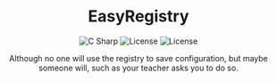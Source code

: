 <div align="center">

  # EasyRegistry

<div>   
<img alt="C Sharp" src="https://img.shields.io/badge/C%23-9.0-brightgreen?logo=csharp&logoColor=239120">
<img alt="License" src="https://img.shields.io/badge/License-MIT-brightgreen">
<img alt="License" src="https://img.shields.io/badge/Level-Noob-brightgreen?logo=data%3Aimage%2Fpng%3Bbase64%2CiVBORw0KGgoAAAANSUhEUgAAABsAAAAbCAYAAACN1PRVAAAABmJLR0QA%2FwD%2FAP%2BgvaeTAAAEDElEQVRIib2VW4hVVRjHf2vttS%2FnNuecsXGmETUjyASxohCE3ioItIsMUk%2BSlBaRUWnQUxMEEc2DEVgIjUjRg4JPUcZARS92U6fM7MFqDNRGrZyZfeacsy%2Fr62HPjDPOcWaEof2013f5%2F%2Fb37bW%2BBf%2Fjo%2BZy9vaiT5fuWptK0l0uBmZpZ%2FEBx6h7BP5S0JkmcuzicDgwEjYSR5nzd4ydONnbi71h2Ja%2BO7cK0otwSz7v0r2siONoAJpRcj7w3G5BSFPL%2BXMh4%2BMxwB9KqdcP7ho80ErTaWXseXvdO8CbQMU4mhUry1OgLClX0toiCForSkWP0ZEmVqQKPLrmwa72XwaGj1yrq6819PSt26xg5%2BS62h6gHYXjOGiVhbcXlmKxONqglUI7imp7ML1dO3v61m2eF6ZEvTB9XSx5AJTyZUSy31EtdmSxWpHPlQAoFL05dWbDBAWyXmtFPmdQGjwv63TOz0%2BFLSl2TsQL%2BQm77zsoDbm8QWsFyPpM7zqwh969zQNca4U4sVQqV1vjGhelNI52KPhtWbLWuMadiqlWAuJYsFYA3Am91rDPdp5pAmcA4tgSJzN3sTGGgl9F6SzNOAYRmfLHiSWJ08kuDU3oXaeNAEr2Tr6Oj8WTX0kUNwncHEW%2FjKOy1vpejiiJALBWCMeiaTqq%2F1rpWbBqyd2LMABgRWjUkwzcGCeXK%2BCZAK0zWN4vUG%2BMA1BvJEwr8niA3TMvbN%2BOYzGFZDPwOUBYiydgIYEb4JkcWjt4ro9xDPVmBqtdrern1JiNH%2B7%2BqTYvDODQc6fCS7XqRoXsDceaiECSJtSjOnm%2FiEJRLrRTq49hxSICYRiB4svYqPsOv3jsQivdlhMEYOirIXtqYPjT1fd3XfB9vdH3jbLW0lVZSb1ZJ1Ehl68Mk9qUMIwYvdLcTy15%2FPCrJ2dVNGdlM6rcNbgvatqXABrNcXyT46bSzVgrU5tjLIzeP7j7x22Hek9Fc2nNCwN478mje%2BIo%2BVYAJEuxSXZeG83kdP%2F2755diM6CYACuGzyh0TbnZge6LViCWGzgmE0L1VgwzGzacLa7Y9Wo62RDoaNtBb4XfPzGY1%2F8tuiw5cfP9XSVV1Um1zm3xKru29eIzH0B3zDso2%2BebxPRfWW%2FY4a9zV1yd%2F%2Fxp7cuKqxuGm8VvMpyz8nPsLcFnYiw58DgM8sWBbb%2Fh%2B1rFeyoBl2zfJ6Tx2ivHCfpa4sCS4SHAeWbYku%2F7%2BRR8MiiwJTKrudmMt7CK0RpHQFp4bxxGGKPAOnl%2Bp9MH%2BsAI42LxLaJwCeLAnvq3g9OAC834tH47MggtegfGknIpdoQF8Z%2BBZGjKrKvLAS24DPS%2F%2F22W1OtNwjqipOkf1ujV2vRQ6Xf%2F%2F16y5ZD6UI0%2FgMZQZI4AywMdQAAAABJRU5ErkJggg%3D%3D">
</div>

  

  
  
  
  Although no one will use the registry to save configuration, but maybe someone will, such as your teacher asks you to do so.
